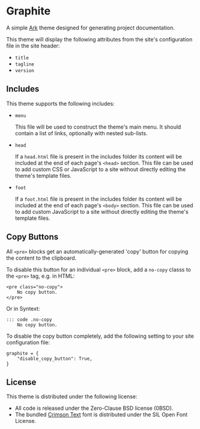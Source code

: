 # Graphite

[1]: https://github.com/dmulholl/ark
[2]: https://fonts.google.com/specimen/Crimson+Text

A simple [Ark][1] theme designed for generating project documentation.

This theme will display the following attributes from the site's configuration
file in the site header:

* `title`
* `tagline`
* `version`


## Includes

This theme supports the following includes:

* `menu`

    This file will be used to construct the theme's main menu. It should contain
    a list of links, optionally with nested sub-lists.

* `head`

    If a `head.html` file is present in the includes folder its content will be
    included at the end of each page's `<head>` section. This file can be used
    to add custom CSS or JavaScript to a site without directly editing the
    theme's template files.

* `foot`

    If a `foot.html` file is present in the includes folder its content will
    be included at the end of each page's `<body>` section. This file can be
    used to add custom JavaScript to a site without directly editing the
    theme's template files.


## Copy Buttons

All `<pre>` blocks get an automatically-generated 'copy' button for copying the
content to the clipboard.

To disable this button for an individual `<pre>` block, add a `no-copy` classs
to the `<pre>` tag, e.g. in HTML:

    <pre class="no-copy">
        No copy button.
    </pre>

Or in Syntext:

    ::: code .no-copy
        No copy button.

To disable the copy button completely, add the following setting to your site
configuration file:

    graphite = {
        "disable_copy_button": True,
    }


## License

This theme is distributed under the following license:

* All code is released under the Zero-Clause BSD license (0BSD).
* The bundled [Crimson Text][2] font is distributed under the SIL Open Font
  License.
